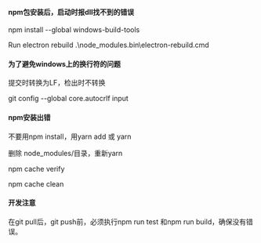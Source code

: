 #### npm包安装后，启动时报dll找不到的错误

npm install --global windows-build-tools

Run electron rebuild .\node_modules\.bin\electron-rebuild.cmd

#### 为了避免windows上的换行符的问题

提交时转换为LF，检出时不转换

git config --global core.autocrlf input 

#### npm安装出错
不要用npm install，用yarn add 或 yarn 

删除 node_modules/目录，重新yarn

npm cache verify

npm cache clean

#### 开发注意
在git pull后，git push前，必须执行npm run test 和npm run build，确保没有错误。
